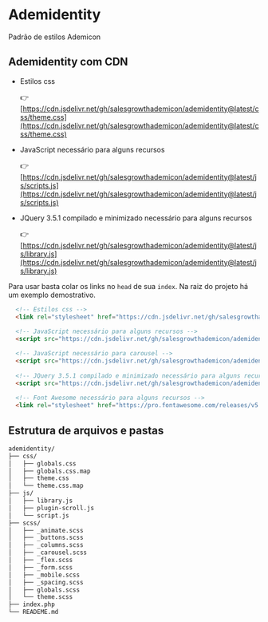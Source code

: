# Ademidentity

 Padrão de estilos Ademicon

## Ademidentity com CDN

+ Estilos css
  
  👉 [https://cdn.jsdelivr.net/gh/salesgrowthademicon/ademidentity@latest/css/theme.css](https://cdn.jsdelivr.net/gh/salesgrowthademicon/ademidentity@latest/css/theme.css)

+ JavaScript necessário para alguns recursos
  
  👉 [https://cdn.jsdelivr.net/gh/salesgrowthademicon/ademidentity@latest/js/scripts.js](https://cdn.jsdelivr.net/gh/salesgrowthademicon/ademidentity@latest/js/scripts.js)
  
+ JQuery 3.5.1 compilado e minimizado necessário para alguns recursos
  
  👉 [https://cdn.jsdelivr.net/gh/salesgrowthademicon/ademidentity@latest/js/library.js](https://cdn.jsdelivr.net/gh/salesgrowthademicon/ademidentity@latest/js/library.js)

Para usar basta colar os links no `head` de sua `index`. Na raiz do projeto há um exemplo demostrativo.

  ```html
    <!-- Estilos css -->
    <link rel="stylesheet" href="https://cdn.jsdelivr.net/gh/salesgrowthademicon/ademidentity@latest/css/theme.css" />
    
    <!-- JavaScript necessário para alguns recursos -->
    <script src="https://cdn.jsdelivr.net/gh/salesgrowthademicon/ademidentity@latest/js/scripts.js" type="text/javascript"></script>

    <!-- JavaScript necessário para carousel -->
    <script src="https://cdn.jsdelivr.net/gh/salesgrowthademicon/ademidentity@latest/js/plugin-scroll.js" type="text/javascript"></script>
    
    <!-- JQuery 3.5.1 compilado e minimizado necessário para alguns recursos -->
    <script src="https://cdn.jsdelivr.net/gh/salesgrowthademicon/ademidentity@latest/js/library.js" type="text/javascript"></script>
    
    <!-- Font Awesome necessário para alguns recursos -->
    <link rel="stylesheet" href="https://pro.fontawesome.com/releases/v5.10.0/css/all.css" integrity="sha384-AYmEC3Yw5cVb3ZcuHtOA93w35dYTsvhLPVnYs9eStHfGJvOvKxVfELGroGkvsg+p" crossorigin="anonymous"/>
  ```

## Estrutura de arquivos e pastas

```bash
ademidentity/
├── css/
│   ├── globals.css
│   ├── globals.css.map
│   ├── theme.css
│   └── theme.css.map
├── js/
│   ├── library.js
│   ├── plugin-scroll.js
│   └── script.js
├── scss/
│   ├── _animate.scss
│   ├── _buttons.scss
│   ├── _columns.scss
│   ├── _carousel.scss
│   ├── _flex.scss
│   ├── _form.scss
│   ├── _mobile.scss
│   ├── _spacing.scss
│   ├── globals.scss
│   └── theme.scss
├── index.php
└── READEME.md
```
